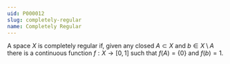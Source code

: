 ```yaml
---
uid: P000012
slug: completely-regular
name: Completely Regular
---
```

A space $X$ is completely regular if, given any closed $A \subset X$ and $b \in X \setminus A$ there is a continuous function $f:X \rightarrow [0,1]$ such that $f(A) = \{0\}$ and $f(b)=1$.


